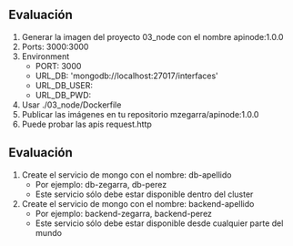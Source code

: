 ## Evaluación
1. Generar la imagen del proyecto 03_node con el nombre apinode:1.0.0
1. Ports: 3000:3000
1. Environment
    * PORT: 3000
    * URL_DB: 'mongodb://localhost:27017/interfaces'
    * URL_DB_USER:
    * URL_DB_PWD:
1. Usar ./03_node/Dockerfile
1. Publicar las imágenes en tu repositorio mzegarra/apinode:1.0.0
1. Puede probar las apis request.http

## Evaluación

1. Create el servicio de mongo con el nombre: db-apellido
    * Por ejemplo: db-zegarra, db-perez
    * Este servicio sólo debe estar disponible dentro del cluster
1. Create el servicio de mongo con el nombre: backend-apellido
    * Por ejemplo: backend-zegarra, backend-perez
    * Este servicio sólo debe estar disponible desde cualquier parte del mundo